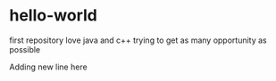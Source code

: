 # hello-world
first repository
love java and c++ trying to get as many opportunity as possible

Adding new line here